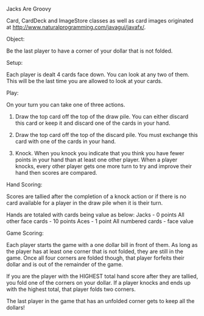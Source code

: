 Jacks Are Groovy

Card, CardDeck and ImageStore classes as well as card images
originated at http://www.naturalprogramming.com/javagui/javafx/.


Object:

Be the last player to have a corner of your dollar that is not folded.

Setup:

Each player is dealt 4 cards face down.  You can look at any two of them.  This will be the last time you are allowed to look at your cards.

Play:

On your turn you can take one of three actions.

1) Draw the top card off the top of the draw pile.  You can either discard this card or keep it and discard one of the cards in your hand.

2) Draw the top card off the top of the discard pile.  You must exchange this card with one of the cards in your hand.

3) Knock.  When you knock you indicate that you think you have fewer points in your hand than at least one other player.  When a player knocks,
    every other player gets one more turn to try and improve their hand then scores are compared.

Hand Scoring:

Scores are tallied after the completion of a knock action or if there is no card available for a player in the draw pile when it is their turn.

Hands are totaled with cards being value as below:
Jacks - 0 points
All other face cards - 10 points
Aces - 1 point
All numbered cards - face value

Game Scoring:

Each player starts the game with a one dollar bill in front of them.  As long as the player has at least one corner that is not folded, they are
still in the game.  Once all four corners are folded though, that player forfeits their dollar and is out of the remainder of the game.

If you are the player with the HIGHEST total hand score after they are tallied, you fold one of the corners on your dollar.  If a player knocks and
ends up with the highest total, that player folds two corners.

The last player in the game that has an unfolded corner gets to keep all the dollars!

